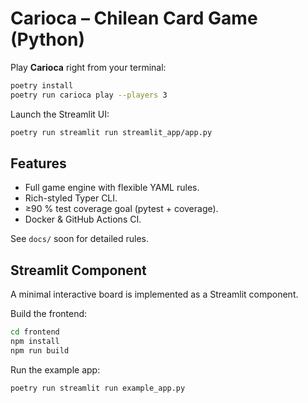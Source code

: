 # Carioca – Chilean Card Game (Python)

Play **Carioca** right from your terminal:

```bash
poetry install
poetry run carioca play --players 3
```

Launch the Streamlit UI:

```bash
poetry run streamlit run streamlit_app/app.py
```

## Features
* Full game engine with flexible YAML rules.
* Rich-styled Typer CLI.
* ≥90 % test coverage goal (pytest + coverage).
* Docker & GitHub Actions CI.

See `docs/` soon for detailed rules.

## Streamlit Component
A minimal interactive board is implemented as a Streamlit component.

Build the frontend:

```bash
cd frontend
npm install
npm run build
```

Run the example app:

```bash
poetry run streamlit run example_app.py
```
